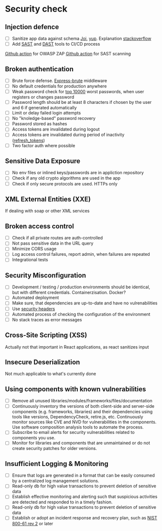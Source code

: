 # Security check

## Injection defence

- [ ] Sanitize app data against schema [Joi](https://github.com/sideway/joi), [yup](https://github.com/jquense/yup). Explanation [stackoverflow](https://stackoverflow.com/questions/56187802/preventing-nosql-injection-isnt-mongoose-supposed-to-convert-inputs-based-on-g)
- [ ] Add [SAST](https://owasp.org/www-community/Source_Code_Analysis_Tools) and [DAST](https://owasp.org/www-project-zap/) tools to CI/CD process

[Github action](https://github.com/zaproxy/action-baseline) for OWASP ZAP
[Github action](https://github.com/AppThreat/sast-scan) for SAST scanning

## Broken authentication

- [ ] Brute force defense. [Express-brute](https://github.com/AdamPflug/express-brute) middleware
- [ ] No default credentials for production anywhere
- [ ] Weak password check for [top 10000](https://github.com/danielmiessler/SecLists/blob/master/Passwords/Common-Credentials/10-million-password-list-top-10000.txt) worst passwords, when user registers or changes password
- [ ] Password length should be at least 8 characters if chosen by the user and 6 if generated automatically
- [ ] Limit or delay failed login attempts
- [ ] No "knoledge-based" password recovery
- [ ] Password stored as hashes
- [ ] Access tokens are invalidated during logout
- [ ] Access tokens are invalidated during period of inactivity ([refresh_tokens](https://auth0.com/blog/refresh-tokens-what-are-they-and-when-to-use-them/))
- [ ] Two factor auth where possible

## Sensitive Data Exposure

- [ ] No env files or inlined keys/passwords are in appliction repository
- [ ] Check if any old crypto algorithms are used in the app
- [ ] Check if only secure protocols are used. HTTPs only

## XML External Entities (XXE)
If dealing with soap or other XML services

## Broken access control

- [ ] Check if all private routes are auth-controlled
- [ ] Not pass sensitive data in the URL query
- [ ] Minimize CORS usage
- [ ] Log access control failures, report admin, when failures are repeated
- [ ] Integrational tests

## Security Misconfiguration

- [ ] Development / testing / production environments should be identical, but with different credentials. Containerzisation. Docker?
- [ ] Automated deployment
- [ ] Make sure, that dependencies are up-to-date and have no vulrenabilities
- [ ] Use [security headers](https://wiki.owasp.org/index.php/OWASP_Secure_Headers_Project#tab=Headers)
- [ ] Automated process of checking the configuration of the environment
- [ ] No stack traces as error messages

## Cross-Site Scripting (XSS)

Actually not that important in React applications, as react sanitizes input

## Insecure Deserialization
Not much applicable to what's currently done

## Using components with known vulnerabilities

- [ ] Remove all unused libraries/modules/frameworks/files/documentation
- [ ] Continuously inventory the versions of both client-side and server-side components (e.g. frameworks, libraries) and their dependencies using tools like versions, DependencyCheck, retire.js, etc. Continuously monitor sources like CVE and NVD for vulnerabilities in the components. Use software composition analysis tools to automate the process.
- [ ] Subscribe to email alerts for security vulnerabilities related to components you use.
- [ ] Monitor for libraries and components that are unmaintained or do not create security patches for older versions.

## Insufficient Logging & Monitoring

- [ ] Ensure that logs are generated in a format that can be easily consumed by a centralized log management solutions.
- [ ] Read-only db for high value transactions to prevent deletion of sensitive data
- [ ] Establish effective monitoring and alerting such that suspicious activities are detected and responded to in a timely fashion.
- [ ] Read-only db for high value transactions to prevent deletion of sensitive data
- [ ] Establish or adopt an incident response and recovery plan, such as [NIST 800-61 rev 2](https://nvlpubs.nist.gov/nistpubs/SpecialPublications/NIST.SP.800-61r2.pdf) or later
